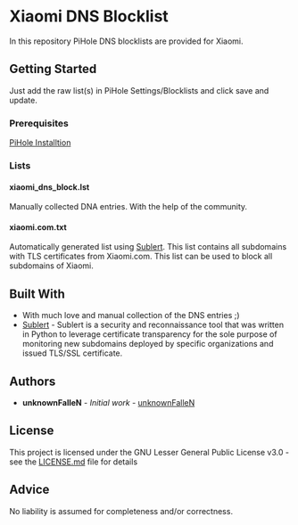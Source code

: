 # Xiaomi DNS Blocklist

In this repository PiHole DNS blocklists are provided for Xiaomi.

## Getting Started

Just add the raw list(s) in PiHole Settings/Blocklists and click save and update.

### Prerequisites

[PiHole Installtion](https://docs.pi-hole.net/main/basic-install/)

### Lists

#### xiaomi_dns_block.lst

Manually collected DNA entries. With the help of the community.

#### xiaomi.com.txt

Automatically generated list using [Sublert](https://github.com/yassineaboukir/sublert). This list contains all subdomains with TLS certificates from Xiaomi.com. This list can be used to block all subdomains of Xiaomi.

## Built With

* With much love and manual collection of the DNS entries  ;)
* [Sublert](https://github.com/yassineaboukir/sublert) - Sublert is a security and reconnaissance tool that was written in Python to leverage certificate transparency for the sole purpose of monitoring new subdomains deployed by specific organizations and issued TLS/SSL certificate.

## Authors

* **unknownFalleN** - *Initial work* - [unknownFalleN](https://github.com/unknownFalleN)

## License

This project is licensed under the GNU Lesser General Public License v3.0 - see the [LICENSE.md](LICENSE.md) file for details

## Advice

No liability is assumed for completeness and/or correctness.

